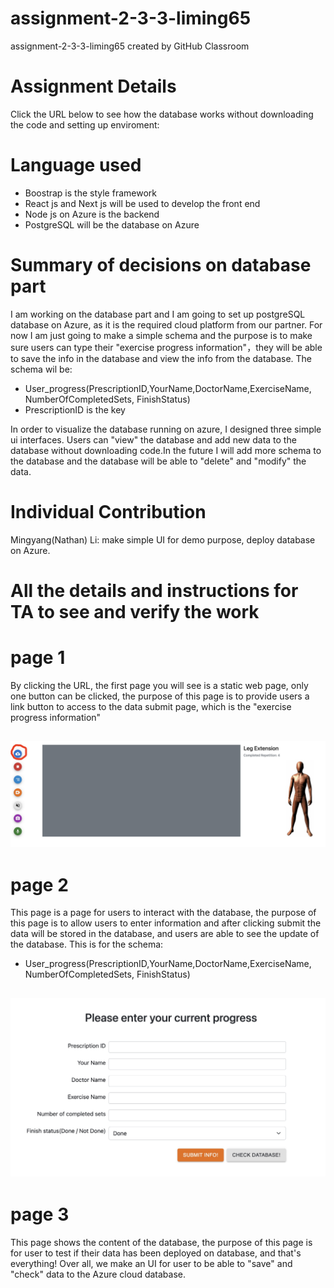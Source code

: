 # assignment-2-3-3-liming65
assignment-2-3-3-liming65 created by GitHub Classroom
# Assignment  Details
Click the URL below to see how the database works without downloading the code and setting up enviroment:

# Language used
- Boostrap is the style framework
- React js and Next js will be used to develop the front end
- Node js on Azure is the backend
- PostgreSQL will be the database on Azure

# Summary of decisions on database part
I am working on the database part and I am going to set up postgreSQL database on Azure, as it is the required cloud platform from our partner. For now I am just going to make a simple schema and the purpose is to make sure users can type their "exercise progress information"，they will be able to save the info in the database and view the info from the database.
The schema wil be: 
- User_progress(PrescriptionID,YourName,DoctorName,ExerciseName, NumberOfCompletedSets, FinishStatus)
- PrescriptionID is the key

In order to visualize the database running on azure, I designed three simple ui interfaces. Users can "view" the database and add new data to the database without downloading code.In the future I will add more schema to the database and the database will be able to "delete" and "modify" the data.

# Individual Contribution
Mingyang(Nathan) Li: make simple UI for demo purpose, deploy database on Azure.

# All the details and instructions for TA to see and verify the work
# page 1
By clicking the URL, the first page you will see is a static web page, only one button can be clicked, the purpose of this page is to provide users a link button to access to the data submit page, which is the "exercise progress information"

## ![page 1](./img/pg1.jpg)

# page 2
This page is a page for users to interact with the database, the purpose of this page is to allow users to enter information and after clicking submit the data will be stored in the database, and users are able to see the update of the database.
This is for the schema: 
- User_progress(PrescriptionID,YourName,DoctorName,ExerciseName, NumberOfCompletedSets, FinishStatus)

## ![page 2](./img/pg2.jpg)

# page 3
This page shows the content of the database, the purpose of this page is for user to test if their data has been deployed on database, and that's everything! Over all, we make an UI for user to be able to "save" and "check" data to the Azure cloud database.

